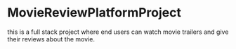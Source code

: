 # MovieReviewPlatformProject
this is a full stack project where end users can watch movie trailers and give their reviews about the movie.
